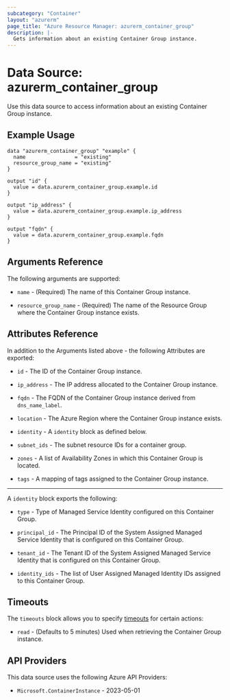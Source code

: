 ```yaml
---
subcategory: "Container"
layout: "azurerm"
page_title: "Azure Resource Manager: azurerm_container_group"
description: |-
  Gets information about an existing Container Group instance.
---
```


# Data Source: azurerm_container_group

Use this data source to access information about an existing Container Group instance.

## Example Usage

```hcl
data "azurerm_container_group" "example" {
  name                = "existing"
  resource_group_name = "existing"
}

output "id" {
  value = data.azurerm_container_group.example.id
}

output "ip_address" {
  value = data.azurerm_container_group.example.ip_address
}

output "fqdn" {
  value = data.azurerm_container_group.example.fqdn
}
```

## Arguments Reference

The following arguments are supported:

* `name` - (Required) The name of this Container Group instance.

* `resource_group_name` - (Required) The name of the Resource Group where the Container Group instance exists.

## Attributes Reference

In addition to the Arguments listed above - the following Attributes are exported:

* `id` - The ID of the Container Group instance.

* `ip_address` - The IP address allocated to the Container Group instance.

* `fqdn` - The FQDN of the Container Group instance derived from `dns_name_label`.

* `location` - The Azure Region where the Container Group instance exists.

* `identity` - A `identity` block as defined below.

* `subnet_ids` - The subnet resource IDs for a container group.

* `zones` - A list of Availability Zones in which this Container Group is located.

* `tags` - A mapping of tags assigned to the Container Group instance.

---

A `identity` block exports the following:

* `type` - Type of Managed Service Identity configured on this Container Group.

* `principal_id` - The Principal ID of the System Assigned Managed Service Identity that is configured on this Container Group.

* `tenant_id` - The Tenant ID of the System Assigned Managed Service Identity that is configured on this Container Group.

* `identity_ids` - The list of User Assigned Managed Identity IDs assigned to this Container Group.

## Timeouts

The `timeouts` block allows you to specify [timeouts](https://developer.hashicorp.com/terraform/language/resources/configure#define-operation-timeouts) for certain actions:

* `read` - (Defaults to 5 minutes) Used when retrieving the Container Group instance.

## API Providers
<!-- This section is generated, changes will be overwritten -->
This data source uses the following Azure API Providers:

* `Microsoft.ContainerInstance` - 2023-05-01
